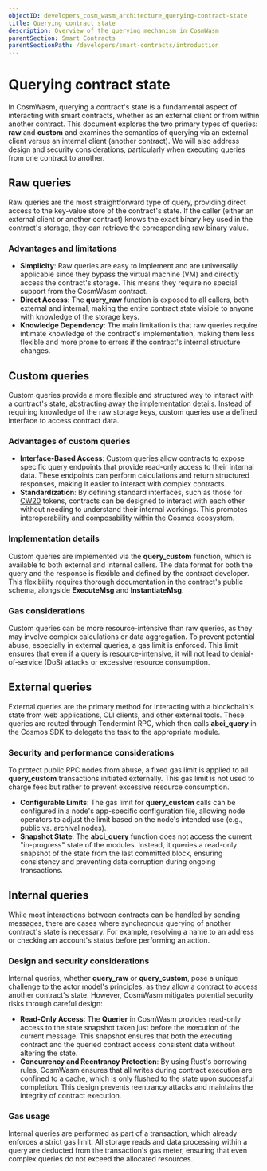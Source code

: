 ```yaml
---
objectID: developers_cosm_wasm_architecture_querying-contract-state
title: Querying contract state
description: Overview of the querying mechanism in CosmWasm
parentSection: Smart Contracts
parentSectionPath: /developers/smart-contracts/introduction
---
```


# Querying contract state

In CosmWasm, querying a contract's state is a fundamental aspect of interacting with smart contracts, whether as an external client or from within another contract. This document explores the two primary types of queries: **raw** and **custom** and examines the semantics of querying via an external client versus an internal client (another contract). We will also address design and security considerations, particularly when executing queries from one contract to another.

## Raw queries

Raw queries are the most straightforward type of query, providing direct access to the key-value store of the contract's state. If the caller (either an external client or another contract) knows the exact binary key used in the contract's storage, they can retrieve the corresponding raw binary value.

### Advantages and limitations

- **Simplicity**: Raw queries are easy to implement and are universally applicable since they bypass the virtual machine (VM) and directly access the contract's storage. This means they require no special support from the CosmWasm contract.
- **Direct Access**: The **query_raw** function is exposed to all callers, both external and internal, making the entire contract state visible to anyone with knowledge of the storage keys.
- **Knowledge Dependency**: The main limitation is that raw queries require intimate knowledge of the contract's implementation, making them less flexible and more prone to errors if the contract's internal structure changes.

## Custom queries

Custom queries provide a more flexible and structured way to interact with a contract's state, abstracting away the implementation details. Instead of requiring knowledge of the raw storage keys, custom queries use a defined interface to access contract data.

### Advantages of custom queries

- **Interface-Based Access**: Custom queries allow contracts to expose specific query endpoints that provide read-only access to their internal data. These endpoints can perform calculations and return structured responses, making it easier to interact with complex contracts.
- **Standardization**: By defining standard interfaces, such as those for [CW20](https://github.com/CosmWasm/cw-plus/blob/main/packages/cw20/src/query.rs) tokens, contracts can be designed to interact with each other without needing to understand their internal workings. This promotes interoperability and composability within the Cosmos ecosystem.

### Implementation details

Custom queries are implemented via the **query_custom** function, which is available to both external and internal callers. The data format for both the query and the response is flexible and defined by the contract developer. This flexibility requires thorough documentation in the contract's public schema, alongside **ExecuteMsg** and **InstantiateMsg**.

### Gas considerations

Custom queries can be more resource-intensive than raw queries, as they may involve complex calculations or data aggregation. To prevent potential abuse, especially in external queries, a gas limit is enforced. This limit ensures that even if a query is resource-intensive, it will not lead to denial-of-service (DoS) attacks or excessive resource consumption.

## External queries

External queries are the primary method for interacting with a blockchain's state from web applications, CLI clients, and other external tools. These queries are routed through Tendermint RPC, which then calls **abci_query** in the Cosmos SDK to delegate the task to the appropriate module.

### Security and performance considerations

To protect public RPC nodes from abuse, a fixed gas limit is applied to all **query_custom** transactions initiated externally. This gas limit is not used to charge fees but rather to prevent excessive resource consumption.

- **Configurable Limits**: The gas limit for **query_custom** calls can be configured in a node's app-specific configuration file, allowing node operators to adjust the limit based on the node's intended use (e.g., public vs. archival nodes).
- **Snapshot State**: The **abci_query** function does not access the current "in-progress" state of the modules. Instead, it queries a read-only snapshot of the state from the last committed block, ensuring consistency and preventing data corruption during ongoing transactions.

## Internal queries

While most interactions between contracts can be handled by sending messages, there are cases where synchronous querying of another contract's state is necessary. For example, resolving a name to an address or checking an account's status before performing an action.

### Design and security considerations

Internal queries, whether **query_raw** or **query_custom**, pose a unique challenge to the actor model's principles, as they allow a contract to access another contract's state. However, CosmWasm mitigates potential security risks through careful design:

- **Read-Only Access**: The **Querier** in CosmWasm provides read-only access to the state snapshot taken just before the execution of the current message. This snapshot ensures that both the executing contract and the queried contract access consistent data without altering the state.
- **Concurrency and Reentrancy Protection**: By using Rust's borrowing rules, CosmWasm ensures that all writes during contract execution are confined to a cache, which is only flushed to the state upon successful completion. This design prevents reentrancy attacks and maintains the integrity of contract execution.

### Gas usage

Internal queries are performed as part of a transaction, which already enforces a strict gas limit. All storage reads and data processing within a query are deducted from the transaction's gas meter, ensuring that even complex queries do not exceed the allocated resources.